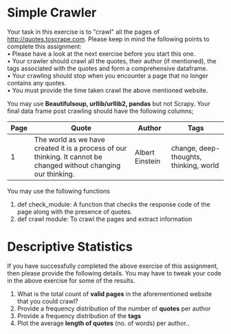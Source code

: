 # Simple Crawler


Your task in this exercise is to "crawl" all the pages of http://quotes.toscrape.com.
Please keep in mind the following points to complete this assignment: <br/>
 •  Please have a look at the next exercise before you start this one. <br/>
 •  Your crawler should crawl all the quotes, their author (if mentioned), the tags associated with the quotes and form a comprehensive dataframe. <br/>
 •  Your crawling should stop when you encounter a page that no longer contains any quotes. <br/>
 •  You must provide the time taken crawl the above mentioned website. <br/>

You may use **Beautifulsoup, urllib/urllib2, pandas** but not Scrapy. Your final data frame post crawling should have the following columns;

| Page |  Quote        | Author       | Tags         |
|------|---------------|--------------|--------------|
|  1   | The world as we have created it is a process of our thinking. It cannot be changed without changing our thinking. | Albert Einstein | change, deep-thoughts, thinking, world |


You may use the following functions

  1. def check_module: A function that checks the response code of the page along with the presence of quotes.
  2. def crawl module: To crawl the pages and extract information

# Descriptive Statistics

If you have successfully completed the above exercise of this assignment, then please provide the following details. You may have to tweak your code in the above exercise for some of the results.

1. What is the total count of **valid pages** in the aforementioned website that you could crawl?
2. Provide a frequency distribution of the number of **quotes** per author 
3. Provide a frequency distribution of the **tags**
4. Plot the average **length of quotes** (no. of words) per author..
